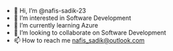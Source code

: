 - 👋 Hi, I’m @nafis-sadik-23
- 👀 I’m interested in Software Development
- 🌱 I’m currently learning Azure
- 💞️ I’m looking to collaborate on Software Development
- 📫 How to reach me nafis_sadik@outlook.com

<!---
nafis-sadik-23/nafis-sadik-23 is a ✨ special ✨ repository because its `README.md` (this file) appears on your GitHub profile.
You can click the Preview link to take a look at your changes.
--->
